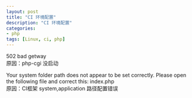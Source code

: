 ```yaml
---
layout: post  
title: "CI 环境配置"  
description: "CI 环境配置"  
categories:
- php 
tags: [Linux, ci, php]  
---
```



502 bad getway  
原因：php-cgi 没启动

Your system folder path does not appear to be set correctly. Please open the following file and correct this: index.php  
原因：CI框架 system,application 路径配置错误
